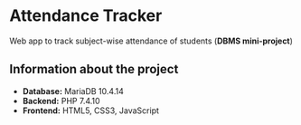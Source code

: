 # Attendance Tracker

Web app to track subject-wise attendance of students (**DBMS mini-project**)

## Information about the project

- **Database:** MariaDB 10.4.14
- **Backend:** PHP 7.4.10
- **Frontend:** HTML5, CSS3, JavaScript
